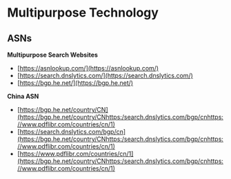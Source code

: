 # Multipurpose Technology

## ASNs

**Multipurpose Search Websites**

* [https://asnlookup.com/](https://asnlookup.com/)
* [https://search.dnslytics.com/](https://search.dnslytics.com/)
* [https://bgp.he.net/](https://bgp.he.net/)

**China ASN**

* [https://bgp.he.net/country/CN](https://bgp.he.net/country/CNhttps:/search.dnslytics.com/bgp/cnhttps://www.pdflibr.com/countries/cn/1)
* [https://search.dnslytics.com/bgp/cn](https://bgp.he.net/country/CNhttps:/search.dnslytics.com/bgp/cnhttps://www.pdflibr.com/countries/cn/1)
* [https://www.pdflibr.com/countries/cn/1](https://bgp.he.net/country/CNhttps:/search.dnslytics.com/bgp/cnhttps://www.pdflibr.com/countries/cn/1)
